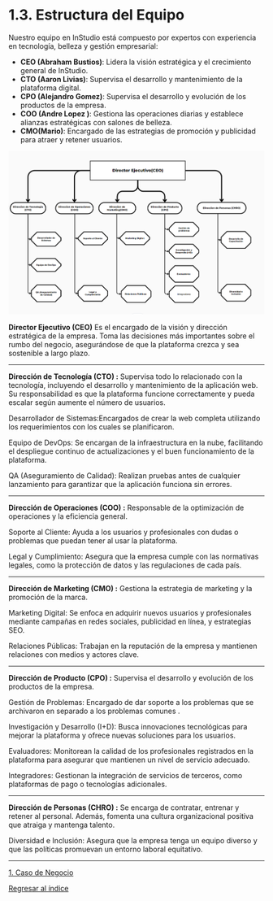 # 1.3. Estructura del Equipo


Nuestro equipo en InStudio está compuesto por expertos con experiencia en tecnología, belleza y gestión empresarial:

- **CEO (Abraham Bustios)**: Lidera la visión estratégica y el crecimiento general de InStudio.
- **CTO (Aaron Livias)**: Supervisa el desarrollo y mantenimiento de la plataforma digital.
- **CPO (Alejandro Gomez)**: Supervisa el desarrollo y evolución de los productos de la empresa.
- **COO (Andre Lopez )**: Gestiona las operaciones diarias y establece alianzas estratégicas con salones de belleza.
- **CMO(Mario)**: Encargado de las estrategias de promoción y publicidad para atraer y retener usuarios.



![Estructura del equipo](../1.3/organigramav2.png)

**Director Ejecutivo (CEO)**
Es el encargado de la visión y dirección estratégica de la empresa. Toma las decisiones más importantes sobre el rumbo del negocio, asegurándose de que la plataforma crezca y sea sostenible a largo plazo.

----------------------------------------------------------------
**Dirección de Tecnología (CTO) :**
Supervisa todo lo relacionado con la tecnología, incluyendo el desarrollo y mantenimiento de la aplicación web. Su responsabilidad es que la plataforma funcione correctamente y pueda escalar según aumente el número de usuarios.

Desarrollador de Sistemas:Encargados de crear la web completa utilizando los requerimientos con los cuales se planificaron.

Equipo de DevOps: Se encargan de la infraestructura en la nube, facilitando el despliegue continuo de actualizaciones y el buen funcionamiento de la plataforma.

QA (Aseguramiento de Calidad): Realizan pruebas antes de cualquier lanzamiento para garantizar que la aplicación funciona sin errores.

-----------------------------------------------------------------
**Dirección de Operaciones (COO) :**
Responsable de la optimización de operaciones y la eficiencia general.

Soporte al Cliente: Ayuda a los usuarios y profesionales con dudas o problemas que puedan tener al usar la plataforma.

Legal y Cumplimiento: Asegura que la empresa cumple con las normativas legales, como la protección de datos y las regulaciones de cada país.

-------------------------------------------------------------------
**Dirección de Marketing (CMO) :**
Gestiona la estrategia de marketing y la promoción de la marca.

Marketing Digital: Se enfoca en adquirir nuevos usuarios y profesionales mediante campañas en redes sociales, publicidad en línea, y estrategias SEO.

Relaciones Públicas: Trabajan en la reputación de la empresa y mantienen relaciones con medios y actores clave.


-------------------------------------------------------------------
**Dirección de Producto (CPO) :**
Supervisa el desarrollo y evolución de los productos de la empresa.

Gestión de Problemas: Encargado de dar soporte a los problemas que se archivaron en separado a los problemas comunes .

Investigación y Desarrollo (I+D): Busca innovaciones tecnológicas para mejorar la plataforma y ofrece nuevas soluciones para los usuarios.

Evaluadores: Monitorean la calidad de los profesionales registrados en la plataforma para asegurar que mantienen un nivel de servicio adecuado.

Integradores: Gestionan la integración de servicios de terceros, como plataformas de pago o tecnologías adicionales.

--------------------------------------------------------------------
**Dirección de Personas (CHRO) :**
Se encarga de contratar, entrenar y retener al personal. Además, fomenta una cultura organizacional positiva que atraiga y mantenga talento.

Diversidad e Inclusión: Asegura que la empresa tenga un equipo diverso y que las políticas promuevan un entorno laboral equitativo.

---------------------------------------------------------------------
[1. Caso de Negocio](../1.md)

[Regresar al índice](../../README.md)
